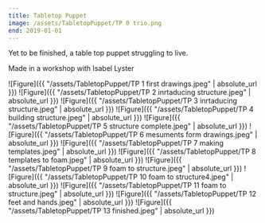 ```yaml
---
title: Tabletop Puppet
image: /assets/TabletopPuppet/TP 0 trio.png
end: 2019-01-01
---
```


<!-- this is a potential header item: background: "image" -->

Yet to be finished, a table top puppet struggling to live.

Made in a workshop with Isabel Lyster

![Figure]({{ "/assets/TabletopPuppet/TP 1 first drawings.jpeg" | absolute_url }})
![Figure]({{ "/assets/TabletopPuppet/TP 2 inrtaducing structure.jpeg" | absolute_url }})
![Figure]({{ "/assets/TabletopPuppet/TP 3 inrtaducing structure.jpeg" | absolute_url }})
![Figure]({{ "/assets/TabletopPuppet/TP 4 building structure.jpeg" | absolute_url }})
![Figure]({{ "/assets/TabletopPuppet/TP 5 structure complete.jpeg" | absolute_url }})
![Figure]({{ "/assets/TabletopPuppet/TP 6 mesuments form drawings.jpeg" | absolute_url }})
![Figure]({{ "/assets/TabletopPuppet/TP 7 making templates.jpeg" | absolute_url }})
![Figure]({{ "/assets/TabletopPuppet/TP 8 templates to foam.jpeg" | absolute_url }})
![Figure]({{ "/assets/TabletopPuppet/TP 9 foam to structure.jpeg" | absolute_url }})
![Figure]({{ "/assets/TabletopPuppet/TP 10 foam to structure4.jpeg" | absolute_url }})
![Figure]({{ "/assets/TabletopPuppet/TP 11 foam to structure.jpeg" | absolute_url }})
![Figure]({{ "/assets/TabletopPuppet/TP 12 feet and hands.jpeg" | absolute_url }})
![Figure]({{ "/assets/TabletopPuppet/TP 13 finished.jpeg" | absolute_url }})

